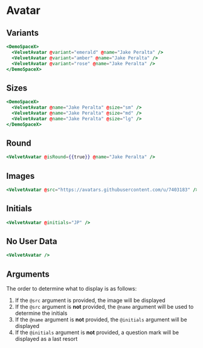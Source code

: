 # Avatar

## Variants

```hbs preview-template
<DemoSpaceX>
  <VelvetAvatar @variant="emerald" @name="Jake Peralta" />
  <VelvetAvatar @variant="amber" @name="Jake Peralta" />
  <VelvetAvatar @variant="rose" @name="Jake Peralta" />
</DemoSpaceX>
```

## Sizes

```hbs preview-template
<DemoSpaceX>
  <VelvetAvatar @name="Jake Peralta" @size="sm" />
  <VelvetAvatar @name="Jake Peralta" @size="md" />
  <VelvetAvatar @name="Jake Peralta" @size="lg" />
</DemoSpaceX>
```

## Round

```hbs preview-template
<VelvetAvatar @isRound={{true}} @name="Jake Peralta" />
```

## Images

```hbs preview-template
<VelvetAvatar @src="https://avatars.githubusercontent.com/u/7403183" />
```

## Initials

```hbs preview-template
<VelvetAvatar @initials="JP" />
```

## No User Data

```hbs preview-template
<VelvetAvatar />
```

## Arguments

<!-- args-table: velvet-avatar -->

The order to determine what to display is as follows:

1. If the `@src` argument is provided, the image will be displayed
1. If the `@src` argument is **not** provided, the `@name` argument will be used to determine the initials
1. If the `@name` argument is **not** provided, the `@initials` argument will be displayed
1. If the `@initials` argument is **not** provided, a question mark will be displayed as a last resort
